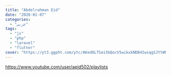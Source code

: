 ```yaml
---
title: "Abdelrahman Eid"
date: "2020-01-07"
categories:
  - "عربي"
tags:
  - "js"
  - "php"
  - "laravel"
  - "flutter"
cover: "https://yt3.ggpht.com/ytc/AKedOLTSei5bQocV5wikxkNDB4IwsqgSJYtWN9ZeN1ZpmQ=s88-c-k-c0x00ffffff-no-rj"
---
```


https://www.youtube.com/user/aeid502/playlists
